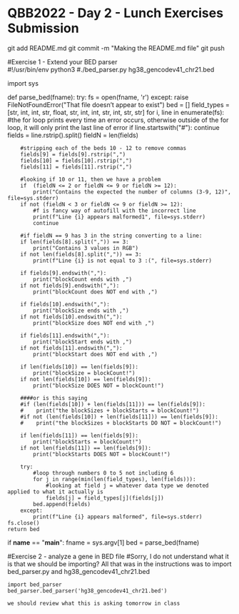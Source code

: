 # QBB2022 - Day 2 - Lunch Exercises Submission

git add README.md
git commit -m "Making the README.md file"
git push
	
#Exercise 1 - Extend your BED parser	
	#!/usr/bin/env python3
	#./bed_parser.py hg38_gencodev41_chr21.bed

import sys

def parse_bed(fname):
    try:
        fs = open(fname, 'r')
    except:
        raise FileNotFoundError("That file doesn’t appear to exist")
    bed = []
    field_types = [str, int, int, str, float, str, int, int, str, int, str, str]
    for i, line in enumerate(fs):
        #the for loop prints every time an error occurs, otherwise outside of the for loop, it will only print the last line of error
        if line.startswith("#"):
            continue
        fields = line.rstrip().split()
        fieldN = len(fields)
        
        #stripping each of the beds 10 - 12 to remove commas
        fields[9] = fields[9].rstrip(",")
        fields[10] = fields[10].rstrip(",")
        fields[11] = fields[11].rstrip(",")
        
        #looking if 10 or 11, then we have a problem
        if  (fieldN <= 2 or fieldN <= 9 or fieldN >= 12):
            print("Contains the expected the number of columns (3-9, 12)", file=sys.stderr)
        if not (fieldN < 3 or fieldN <= 9 or fieldN >= 12):
            #f is fancy way of autofill with the incorrect line
            print(f"Line {i} appears malformed1", file=sys.stderr)
            continue
            
        #if fieldN == 9 has 3 in the string converting to a line:
        if len(fields[8].split(",")) == 3:    
            print("Contains 3 values in RGB")
        if not len(fields[8].split(",")) == 3:
            print(f"Line {i} is not equal to 3 :(", file=sys.stderr)
            
        if fields[9].endswith(","):
            print("blockCount ends with ,") 
        if not fields[9].endswith(","):
            print("blockCount does NOT end with ,") 
                
        if fields[10].endswith(","):
            print("blockSize ends with ,")
        if not fields[10].endswith(","):
            print("blockSize does NOT end with ,")
            
        if fields[11].endswith(","):
            print("blockStart ends with ,")
        if not fields[11].endswith(","):
            print("blockStart does NOT end with ,")  
            
        if len(fields[10]) == len(fields[9]):
            print("blockSize = blockCount!")
        if not len(fields[10]) == len(fields[9]):
            print("blockSize DOES NOT = blockCount!")
        
        ####or is this saying
        #if (len(fields[10]) + len(fields[11])) == len(fields[9]):
        #    print("the blockSizes + blockStarts = blockCount!")
        #if not (len(fields[10]) + len(fields[11])) == len(fields[9]):
        #    print("the blockSizes + blockStarts DO NOT = blockCount!")
        
        if len(fields[11]) == len(fields[9]):
            print("blockStarts = blockCount!")
        if not len(fields[11]) == len(fields[9]):
            print("blockStarts DOES NOT = blockCount!")
            
        try:
            #loop through numbers 0 to 5 not including 6
            for j in range(min(len(field_types), len(fields))):
                #looking at field j = whatever data type we denoted applied to what it actually is
                fields[j] = field_types[j](fields[j])
            bed.append(fields)
        except:
            print(f"Line {i} appears malformed", file=sys.stderr)
    fs.close()
    return bed
    

if __name__ == "__main__":
    fname = sys.argv[1]
    bed = parse_bed(fname)
    


#Exercise 2 - analyze a gene in BED file
	#Sorry, I do not understand what it is that we should be importing? All that was in the instructions was to import bed_parser.py and hg38_gencodev41_chr21.bed
	
	import bed_parser
	bed_parser.bed_parser('hg38_gencodev41_chr21.bed')
	
	we should review what this is asking tomorrow in class 